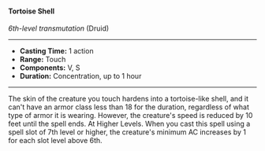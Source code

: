 #### Tortoise Shell
*6th-level transmutation* (Druid)
___
- **Casting Time:** 1 action
- **Range:** Touch
- **Components:** V, S
- **Duration:** Concentration, up to 1 hour
---
The skin of the creature you touch hardens into a
tortoise-like shell, and it can't have an armor class
less than 18 for the duration, regardless of what type
of armor it is wearing. However, the creature's
speed is reduced by 10 feet until the spell ends.
At Higher Levels. When you cast this spell using
a spell slot of 7th level or higher, the creature's
minimum AC increases by 1 for each slot level above 6th.
